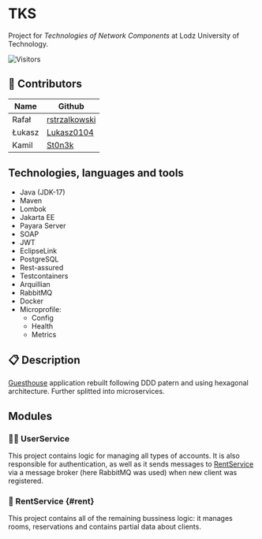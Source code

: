 # TKS

Project for *Technologies of Network Components* at Lodz University of Technology.

![Visitors](https://api.visitorbadge.io/api/visitors?path=https%3A%2F%2Fgithub.com%2FSt0n3k&countColor=%23697689)

## :construction_worker: Contributors

| Name   | Github                                            |
| ------ | ------------------------------------------------- |
| Rafał  | [rstrzalkowski](https://github.com/rstrzalkowski) |
| Łukasz | [Lukasz0104](https://github.com/Lukasz0104)       |
| Kamil  | [St0n3k](https://github.com/St0n3k)               |

## Technologies, languages and tools

- Java (JDK-17)
- Maven
- Lombok
- Jakarta EE
- Payara Server
- SOAP
- JWT
- EclipseLink
- PostgreSQL
- Rest-assured
- Testcontainers
- Arquillian
- RabbitMQ
- Docker
- Microprofile:
  - Config
  - Health
  - Metrics

## :clipboard: Description

[Guesthouse](https://github.com/St0n3k/PAS) application rebuilt following DDD patern and using hexagonal architecture. Further splitted into microservices.

## Modules

### :office_worker: UserService

This project contains logic for managing all types of accounts. It is also responsible for authentication, as well as it sends messages to [RentService](#rent) via a message broker (here RabbitMQ was used) when new client was registered.

### :hotel: RentService {#rent}

This project contains all of the remaining bussiness logic: it manages rooms, reservations and contains partial data about clients.
